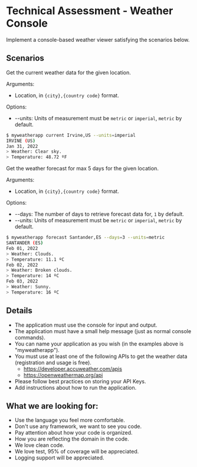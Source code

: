 # Technical Assessment - Weather Console

Implement a console-based weather viewer satisfying the scenarios below.

## Scenarios

Get the current weather data for the given location.

Arguments:

* Location, in `{city},{country code}` format.

Options:

* --units: Units of measurement must be `metric` or `imperial`, `metric` by default.

```bash
$ myweatherapp current Irvine,US --units=imperial
IRVINE (US)
Jan 31, 2022 
> Weather: Clear sky.
> Temperature: 48.72 ºF
```

Get the weather forecast for max 5 days for the given location.

Arguments:

* Location, in `{city},{country code}` format.

Options:

* --days: The number of days to retrieve forecast data for, `1` by default.
* --units: Units of measurement must be `metric` or `imperial`, `metric` by default.

```bash
$ myweatherapp forecast Santander,ES --days=3 --units=metric
SANTANDER (ES)
Feb 01, 2022 
> Weather: Clouds.
> Temperature: 11.1 ºC
Feb 02, 2022 
> Weather: Broken clouds.
> Temperature: 14 ºC
Feb 03, 2022 
> Weather: Sunny.
> Temperature: 16 ºC
```

## Details

* The application must use the console for input and output.
* The application must have a small help message (just as normal console commands).
* You can name your application as you wish (in the examples above is "myweatherapp").
* You must use at least one of the following APIs to get the weather data (registration and usage is free).
    * https://developer.accuweather.com/apis
    * https://openweathermap.org/api
* Please follow best practices on storing your API Keys.
* Add instructions about how to run the application.

## What we are looking for:

* Use the language you feel more comfortable.
* Don't use any framework, we want to see you code.
* Pay attention about how your code is organized.
* How you are reflecting the domain in the code.
* We love clean code.
* We love test, 95% of coverage will be appreciated.
* Logging support will be appreciated.
